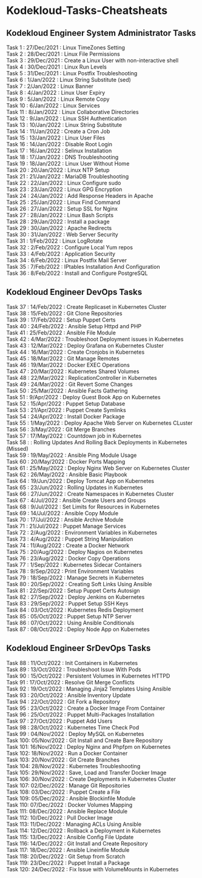 # Kodekloud-Tasks-Cheatsheats  
  
## Kodekloud Engineer System Administrator Tasks  
  
Task 1  : 27/Dec/2021 : Linux TimeZones Setting   
Task 2  : 28/Dec/2021 : Linux File Permissions    
Task 3  : 29/Dec/2021 : Create a Linux User with non-interactive shell    
Task 4  : 30/Dec/2021 : Linux Run Levels   
Task 5  : 31/Dec/2021 : Linux Postfix Troubleshooting    
Task 6  :  1/Jan/2022 : Linux String Substitute (sed)    
Task 7  :  2/Jan/2022 : Linux Banner    
Task 8  :  4/Jan/2022 : Linux User Expiry    
Task 9  :  5/Jan/2022 : Linux Remote Copy   
Task 10 :  6/Jan/2022 : Linux Services  
Task 11 :  8/Jan/2022 : Linux Collaborative Directories  
Task 12 :  9/Jan/2022 : Linux SSH Authentication  
Task 13 : 10/Jan/2022 : Linux String Substitute  
Task 14 : 11/Jan/2022 : Create a Cron Job  
Task 15 : 13/Jan/2022 : Linux User Files  
Task 16 : 14/Jan/2022 : Disable Root Login  
Task 17 : 16/Jan/2022 : Selinux Installation  
Task 18 : 17/Jan/2022 : DNS Troubleshooting  
Task 19 : 18/Jan/2022 : Linux User Without Home  
Task 20 : 20/Jan/2022 : Linux NTP Setup  
Task 21 : 21/Jan/2022 : MariaDB Troubleshooting  
Task 22 : 22/Jan/2022 : Linux Configure sudo  
Task 23 : 23/Jan/2022 : Linux GPG Encryption  
Task 24 : 24/Jan/2022 : Add Response Headers in Apache  
Task 25 : 25/Jan/2022 : Linux Find Command  
Task 26 : 27/Jan/2022 : Setup SSL for Nginx  
Task 27 : 28/Jan/2022 : Linux Bash Scripts  
Task 28 : 29/Jan/2022 : Install a package  
Task 29 : 30/Jan/2022 : Apache Redirects  
Task 30 : 31/Jan/2022 : Web Server Security  
Task 31 :  1/Feb/2022 : Linux LogRotate  
Task 32 :  2/Feb/2022 : Configure Local Yum repos  
Task 33 :  4/Feb/2022 : Application Security  
Task 34 :  6/Feb/2022 : Linux Postfix Mail Server  
Task 35 :  7/Feb/2022 : IPtables Installation And Configuration  
Task 36 :  8/Feb/2022 : Install and Configure PostgreSQL  
  
## Kodekloud Engineer DevOps Tasks   
  
Task 37 : 14/Feb/2022 : Create Replicaset in Kubernetes Cluster  
Task 38 : 15/Feb/2022 : Git Clone Repositories  
Task 39 : 17/Feb/2022 : Setup Puppet Certs  
Task 40 : 24/Feb/2022 : Ansible Setup Httpd and PHP  
Task 41 : 25/Feb/2022 : Ansible File Module  
Task 42 :  4/Mar/2022 : Troubleshoot Deployment issues in Kubernetes  
Task 43 : 12/Mar/2022 : Deploy Grafana on Kubernetes Cluster  
Task 44 : 16/Mar/2022 : Create Cronjobs in Kubernetes  
Task 45 : 18/Mar/2022 : Git Manage Remotes  
Task 46 : 19/Mar/2022 : Docker EXEC Operations  
Task 47 : 20/Mar/2022 : Kubernetes Shared Volumes  
Task 48 : 22/Mar/2022 : ReplicationController in Kubernetes  
Task 49 : 24/Mar/2022 : Git Revert Some Changes  
Task 50 : 25/Mar/2022 : Ansible Facts Gathering  
Task 51 :  9/Apr/2022 : Deploy Guest Book App on Kubernetes  
Task 52 : 15/Apr/2022 : Puppet Setup Database  
Task 53 : 21/Apr/2022 : Puppet Create Symlinks  
Task 54 : 24/Apr/2022 : Install Docker Package  
Task 55 :  1/May/2022 : Deploy Apache Web Server on Kubernetes CLuster  
Task 56 :  3/May/2022 : Git Merge Branches  
Task 57 : 17/May/2022 : Countdown job in Kubernetes  
Task 58 :             : Rolling Updates And Rolling Back Deployments in Kubernetes (Missed)   
Task 59 : 19/May/2022 : Ansible Ping Module Usage  
Task 60 : 20/May/2022 : Docker Ports Mapping  
Task 61 : 25/May/2022 : Deploy Nginx Web Server on Kubernetes Cluster  
Task 62 : 26/May/2022 : Ansible Basic Playbook  
Task 64 : 19/Jun/2022 : Deploy Tomcat App on Kubernetes  
Task 65 : 23/Jun/2022 : Rolling Updates in Kubernetes  
Task 66 : 27/Jun/2022 : Create Namespaces in Kubernetes Cluster  
Task 67 :  4/Jul/2022 : Ansible Create Users and Groups  
Task 68 :  9/Jul/2022 : Set Limits for Resources in Kubernetes  
Task 69 : 14/Jul/2022 : Ansible Copy Module  
Task 70 : 17/Jul/2022 : Ansible Archive Module  
Task 71 : 21/Jul/2022 : Puppet Manage Services  
Task 72 :  2/Aug/2022 : Environment Variables in Kubernetes  
Task 73 :  4/Aug/2022 : Puppet String Manipulation  
Task 74 : 11/Aug/2022 : Create a Docker Network  
Task 75 : 20/Aug/2022 : Deploy Nagios on Kubernetes  
Task 76 : 23/Aug/2022 : Docker Copy Operations  
Task 77 :  1/Sep/2022 : Kubernetes Sidecar Containers  
Task 78 :  9/Sep/2022 : Print Environment Variables  
Task 79 : 18/Sep/2022 : Manage Secrets in Kubernetes  
Task 80 : 20/Sep/2022 : Creating Soft Links Using Ansible  
Task 81 : 22/Sep/2022 : Setup Puppet Certs Autosign  
Task 82 : 27/Sep/2022 : Deploy Jenkins on Kubernetes  
Task 83 : 29/Sep/2022 : Puppet Setup SSH Keys  
Task 84 : 03/Oct/2022 : Kubernetes Redis Deployment  
Task 85 : 05/Oct/2022 : Puppet Setup NTP Server  
Task 86 : 07/Oct/2022 : Using Ansible Conditionals  
Task 87 : 08/Oct/2022 : Deploy Node App on Kubernetes  
  
## Kodekloud Engineer SrDevOps Tasks   
  
Task 88 : 11/Oct/2022 : Init Containers in Kubernetes  
Task 89 : 13/Oct/2022 : Troubleshoot Issue With Pods  
Task 90 : 15/Oct/2022 : Persistent Volumes in Kubernetes HTTPD  
Task 91 : 17/Oct/2022 : Resolve Git Merge Conflicts  
Task 92 : 19/Oct/2022 : Managing Jinja2 Templates Using Ansible  
Task 93 : 20/Oct/2022 : Ansible Inventory Update  
Task 94 : 22/Oct/2022 : Git Fork a Repository  
Task 95 : 23/Oct/2022 : Create a Docker Image From Container  
Task 96 : 25/Oct/2022 : Puppet Multi-Packages Installation  
Task 97 : 27/Oct/2022 : Puppet Add Users  
Task 98 : 28/Oct/2022 : Kubernetes Time Check Pod  
Task 99 : 04/Nov/2022 : Deploy MySQL on Kubernetes  
Task 100: 05/Nov/2022 : Git Install and Create Bare Repository  
Task 101: 16/Nov/2022 : Deploy Nginx and Phpfpm on Kubernetes  
Task 102: 18/Nov/2022 : Run a Docker Container  
Task 103: 20/Nov/2022 : Git Create Branches  
Task 104: 28/Nov/2022 : Kubernetes Troubleshooting  
Task 105: 29/Nov/2022 : Save, Load and Transfer Docker Image  
Task 106: 30/Nov/2022 : Create Deployments in Kubernetes Cluster  
Task 107: 02/Dec/2022 : Manage Git Repositories  
Task 108: 03/Dec/2022 : Puppet Create a File  
Task 109: 05/Dec/2022 : Ansible Blockinfile Module  
Task 110: 07/Dec/2022 : Docker Volumes Mapping  
Task 111: 08/Dec/2022 : Ansible Replace Module  
Task 112: 10/Dec/2022 : Pull Docker Image  
Task 113: 11/Dec/2022 : Managing ACLs Using Ansible  
Task 114: 12/Dec/2022 : Rollback a Deployment in Kubernetes  
Task 115: 13/Dec/2022 : Ansible Config File Update  
Task 116: 14/Dec/2022 : Git Install and Create Repository  
Task 117: 18/Dec/2022 : Ansible Lineinfile Module  
Task 118: 20/Dec/2022 : Git Setup from Scratch  
Task 119: 23/Dec/2022 : Puppet Install a Package  
Task 120: 24/Dec/2022 : Fix Issue with VolumeMounts in Kubernetes  
